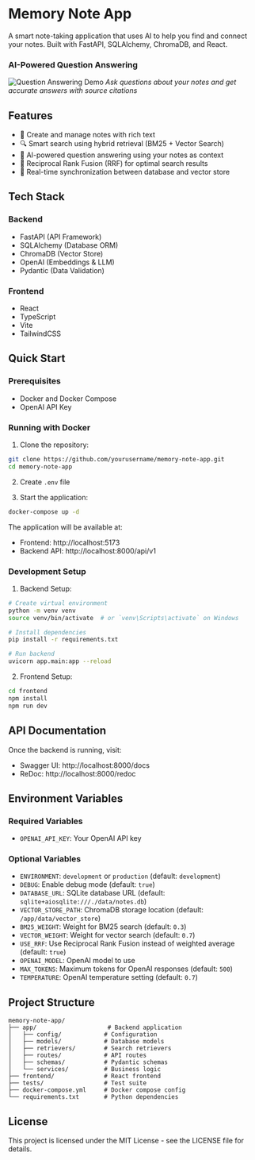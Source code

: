 # Memory Note App

A smart note-taking application that uses AI to help you find and connect your notes. Built with FastAPI, SQLAlchemy, ChromaDB, and React.

### AI-Powered Question Answering
![Question Answering Demo](docs/images/qa-demo.gif)
*Ask questions about your notes and get accurate answers with source citations*

## Features

- 📝 Create and manage notes with rich text
- 🔍 Smart search using hybrid retrieval (BM25 + Vector Search)
- 🤖 AI-powered question answering using your notes as context
- 🎯 Reciprocal Rank Fusion (RRF) for optimal search results
- 🔄 Real-time synchronization between database and vector store

## Tech Stack

### Backend
- FastAPI (API Framework)
- SQLAlchemy (Database ORM)
- ChromaDB (Vector Store)
- OpenAI (Embeddings & LLM)
- Pydantic (Data Validation)

### Frontend
- React
- TypeScript
- Vite
- TailwindCSS

## Quick Start

### Prerequisites
- Docker and Docker Compose
- OpenAI API Key

### Running with Docker

1. Clone the repository:
```bash
git clone https://github.com/yourusername/memory-note-app.git
cd memory-note-app
```

2. Create `.env` file

3. Start the application:
```bash
docker-compose up -d
```

The application will be available at:
- Frontend: http://localhost:5173
- Backend API: http://localhost:8000/api/v1

### Development Setup

1. Backend Setup:
```bash
# Create virtual environment
python -m venv venv
source venv/bin/activate  # or `venv\Scripts\activate` on Windows

# Install dependencies
pip install -r requirements.txt

# Run backend
uvicorn app.main:app --reload
```

2. Frontend Setup:
```bash
cd frontend
npm install
npm run dev
```

## API Documentation

Once the backend is running, visit:
- Swagger UI: http://localhost:8000/docs
- ReDoc: http://localhost:8000/redoc

## Environment Variables

### Required Variables
- `OPENAI_API_KEY`: Your OpenAI API key

### Optional Variables
- `ENVIRONMENT`: `development` or `production` (default: `development`)
- `DEBUG`: Enable debug mode (default: `true`)
- `DATABASE_URL`: SQLite database URL (default: `sqlite+aiosqlite:///./data/notes.db`)
- `VECTOR_STORE_PATH`: ChromaDB storage location (default: `/app/data/vector_store`)
- `BM25_WEIGHT`: Weight for BM25 search (default: `0.3`)
- `VECTOR_WEIGHT`: Weight for vector search (default: `0.7`)
- `USE_RRF`: Use Reciprocal Rank Fusion instead of weighted average (default: `true`)
- `OPENAI_MODEL`: OpenAI model to use 
- `MAX_TOKENS`: Maximum tokens for OpenAI responses (default: `500`)
- `TEMPERATURE`: OpenAI temperature setting (default: `0.7`)

## Project Structure
```
memory-note-app/
├── app/                    # Backend application
│   ├── config/            # Configuration
│   ├── models/            # Database models
│   ├── retrievers/        # Search retrievers
│   ├── routes/            # API routes
│   ├── schemas/           # Pydantic schemas
│   └── services/          # Business logic
├── frontend/              # React frontend
├── tests/                 # Test suite
├── docker-compose.yml     # Docker compose config
└── requirements.txt       # Python dependencies
```

## License

This project is licensed under the MIT License - see the LICENSE file for details. 